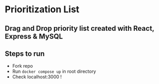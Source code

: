 # Prioritization List

## Drag and Drop priority list created with React, Express & MySQL

## Steps to run

- Fork repo
- Run `docker compose up` in root directory
- Check localhost:3000 !
